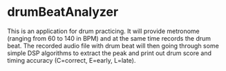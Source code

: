 # drumBeatAnalyzer

This is an application for drum practicing. It will provide metronome (ranging from 60 to 140 in BPM) and at the same time 
records the drum beat. The recorded audio file with drum beat will then going through some simple DSP algorithms 
to extract the peak and print out drum score and timing accuracy (C=correct, E=early, L=late). 
